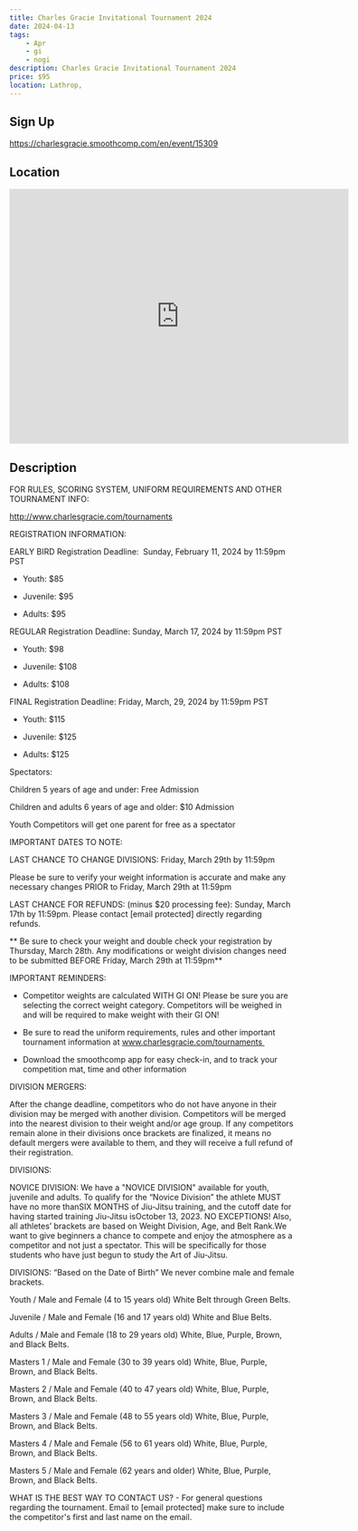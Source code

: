 ```yaml
---
title: Charles Gracie Invitational Tournament 2024
date: 2024-04-13
tags:
    - Apr
    - gi 
    - nogi 
description: Charles Gracie Invitational Tournament 2024
price: $95
location: Lathrop,
---
```

## Sign Up
https://charlesgracie.smoothcomp.com/en/event/15309

## Location
<iframe src="https://www.google.com/maps/embed?pb=!1m18!1m12!1m3!1d12345.6789!2d-121.3046157!3d37.8258861!2m3!1f0!2f0!3f0!3m2!1i1024!2i768!4f13.1!3m3!1m2!1s0x0%3A0x0!2z37.8258861!5e0!3m2!1sen!2sus!4v1234567890" width="600" height="450" style="border:0;" allowfullscreen="" loading="lazy"></iframe>

## Description
FOR RULES, SCORING SYSTEM, UNIFORM REQUIREMENTS AND OTHER TOURNAMENT INFO: 


http://www.charlesgracie.com/tournaments


REGISTRATION INFORMATION:


EARLY BIRD Registration Deadline:  Sunday, February 11, 2024 by 11:59pm PST


* Youth: $85


* Juvenile: $95


* Adults: $95


REGULAR Registration Deadline: Sunday, March 17, 2024 by 11:59pm PST


* Youth: $98


* Juvenile: $108


* Adults: $108


FINAL Registration Deadline: Friday, March, 29, 2024 by 11:59pm PST


* Youth: $115


* Juvenile: $125


* Adults: $125


Spectators:


Children 5 years of age and under: Free Admission


Children and adults 6 years of age and older: $10 Admission


Youth Competitors will get one parent for free as a spectator


IMPORTANT DATES TO NOTE:


LAST CHANCE TO CHANGE DIVISIONS: Friday, March 29th by 11:59pm


Please be sure to verify your weight information is accurate and make any necessary changes PRIOR to Friday, March 29th at 11:59pm


LAST CHANCE FOR REFUNDS: (minus $20 processing fee): Sunday, March 17th by 11:59pm. Please contact [email protected] directly regarding refunds.


** Be sure to check your weight and double check your registration by Thursday, March 28th. Any modifications or weight division changes need to be submitted BEFORE Friday, March 29th at 11:59pm**


IMPORTANT REMINDERS:


- Competitor weights are calculated WITH GI ON! Please be sure you are selecting the correct weight category. Competitors will be weighed in and will be required to make weight with their GI ON!


- Be sure to read the uniform requirements, rules and other important tournament information at www.charlesgracie.com/tournaments 


- Download the smoothcomp app for easy check-in, and to track your competition mat, time and other information 


DIVISION MERGERS:


After the change deadline, competitors who do not have anyone in their division may be merged with another division. Competitors will be merged into the nearest division to their weight and/or age group. If any competitors remain alone in their divisions once brackets are finalized, it means no default mergers were available to them, and they will receive a full refund of their registration.


DIVISIONS:


NOVICE DIVISION: We have a "NOVICE DIVISION" available for youth, juvenile and adults. To qualify for the “Novice Division” the athlete MUST have no more thanSIX MONTHS of Jiu-Jitsu training, and the cutoff date for having started training Jiu-Jitsu isOctober 13, 2023. NO EXCEPTIONS! Also, all athletes’ brackets are based on Weight Division, Age, and Belt Rank.We want to give beginners a chance to compete and enjoy the atmosphere as a competitor and not just a spectator. This will be specifically for those students who have just begun to study the Art of Jiu-Jitsu. 


DIVISIONS: “Based on the Date of Birth” We never combine male and female brackets. 



Youth / Male and Female (4 to 15 years old) White Belt through Green Belts.


Juvenile / Male and Female (16 and 17 years old) White and Blue Belts.


Adults / Male and Female (18 to 29 years old) White, Blue, Purple, Brown, and Black Belts.


Masters 1 / Male and Female (30 to 39 years old) White, Blue, Purple, Brown, and Black Belts.


Masters 2 / Male and Female (40 to 47 years old) White, Blue, Purple, Brown, and Black Belts.


Masters 3 / Male and Female (48 to 55 years old) White, Blue, Purple, Brown, and Black Belts.


Masters 4 / Male and Female (56 to 61 years old) White, Blue, Purple, Brown, and Black Belts.


Masters 5 / Male and Female (62 years and older) White, Blue, Purple, Brown, and Black Belts.



WHAT IS THE BEST WAY TO CONTACT US? - For general questions regarding the tournament. Email to [email protected] make sure to include the competitor's first and last name on the email.
